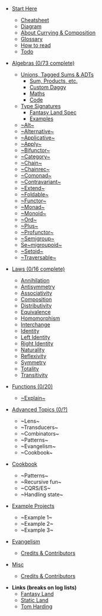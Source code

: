 * [Start Here](start-here/cheatsheet.md)
  * [Cheatsheet](start-here/cheatsheet.md)
  * [Diagram](start-here/diagram.md)
  * [About Currying & Composition](start-here/currying-composition.md)
  * [Glossary](start-here/glossary.md)
  * [How to read](start-here/how-to-read.md)
  * [Todo](start-here/todo.md)

* [Algebras (0/73 complete)](foundational/index.md)
  * [Unions, Tagged Sums & ADTs](foundational/adts/explain.md)
    * [Sum, Products, etc.](foundational/adts/sums-products.md)
    * [Custom Daggy](foundational/adts/custom-daggy.md)
    * [Maths](foundational/adts/maths.md)
    * [Code](foundational/adts/code.md)
  * [Type Signatures](foundational/type-signatures/explain.md)
    * [Fantasy Land Spec](foundational/type-signatures/fantasy-land.md)
    * [Examples](foundational/type-signatures/examples.md)
  * [~Alt~](foundational/alt/explain.md)
    <!-- * [Code](foundational/alt/code.md) -->
  * [~Alternative~](foundational/alternative/explain.md)
    <!-- * [Code](foundational/alternative/code.md) -->
  * [~Applicative~](foundational/applicative/explain.md)
    <!-- * [Code](foundational/applicative/code.md) -->
  * [~Apply~](foundational/apply/explain.md)
    <!-- * [Code](foundational/apply/code.md) -->
  * [~Bifunctor~](foundational/bifunctor/explain.md)
    <!-- * [Code](foundational/bifunctor/code.md) -->
  * [~Category~](foundational/category/explain.md)
    <!-- * [Code](foundational/category/code.md) -->
  * [~Chain~](foundational/chain/explain.md)
    <!-- * [Code](foundational/chain/code.md) -->
  * [~Chainrec~](foundational/chainrec/explain.md)
    <!-- * [Code](foundational/chainrec/code.md) -->
  * [~Comonad~](foundational/comonad/explain.md)
    <!-- * [Code](foundational/comonad/code.md) -->
  * [~Contravariant~](foundational/contravariant/explain.md)
    <!-- * [Code](foundational/contravariant/code.md) -->
  * [~Extend~](foundational/extend/explain.md)
    <!-- * [Code](foundational/extend/code.md) -->
  * [~Foldable~](foundational/foldable/explain.md)
    <!-- * [Code](foundational/foldable/code.md) -->
  * [~Functor~](foundational/functor/explain.md)
    <!-- * [Code](foundational/functor/code.md) -->
  * [~Monad~](foundational/monad/explain.md)
    <!-- * [Code](foundational/monad/code.md) -->
  * [~Monoid~](foundational/monoid/explain.md)
    <!-- * [Code](foundational/monoid/code.md) -->
  * [~Ord~](foundational/ord/explain.md)
    <!-- * [Code](foundational/ord/code.md) -->
  * [~Plus~](foundational/plus/explain.md)
    <!-- * [Code](foundational/plus/code.md) -->
  * [~Profunctor~](foundational/profunctor/explain.md)
    <!-- * [Code](foundational/profunctor/code.md) -->
  * [~Semigroup~](foundational/semigroup/explain.md)
    <!-- * [Code](foundational/semigroup/code.md) -->
  * [Se~migroupoid~](foundational/semigroupoid/explain.md)
      <!-- * [Code](foundational/semigroupoid/code.md) -->
  * [~Setoid~](foundational/setoid/explain.md)
    <!-- * [Code](foundational/setoid/code.md) -->
  * [~Traversable~](foundational/traversable/explain.md)
    <!-- * [Code](foundational/traversable/code.md) -->

* [Laws (0/16 complete)](laws/_index.md)
  * [Annihilation](laws/annihilation.md)
  * [Antisymmetry](laws/antisymmetry.md)
  * [Associativity](laws/associativity.md)
  * [Composition](laws/composition.md)
  * [Distributivity](laws/distributivity.md)
  * [Equivalence](laws/equivalence.md)
  * [Homomorphism](laws/homomorphism.md)
  * [Interchange](laws/interchange.md)
  * [Identity](laws/identity.md)
  * [Left Identity](laws/left-identity.md)
  * [Right Identity](laws/right-identity.md)
  * [Naturality](laws/naturality.md)
  * [Reflexivity](laws/reflexivity.md)
  * [Symmetry](laws/symmetry.md)
  * [Totality](laws/totality.md)
  * [Transitivity](laws/transitivity.md)

* [Functions (0/20)](functions/index.md)
  * [~Explain~](functions/todo.md)

* [Advanced Topics (0/?)](advanced/index.md)
  * ~Lens~
  * ~Transducers~
  * ~Combinators~
  * ~Patterns~
  * ~Evangelism~
  * ~Cookbook~

* [Cookbook](cookbook/index.md)
  * ~Patterns~
  * ~Recursive fun~
  * ~CQRS/ES~
  * ~Handling state~

* [Example Projects](example-projects/index.md)
  * ~Example 1~
  * ~Example 2~
  * ~Example 3~

* [Evangelism](evangelism/index.md)
  * [Credits & Contributors](misc/credits-and-contributors.md)

* [Misc](misc/index.md)
  * [Credits & Contributors](misc/credits-and-contributors.md)

<div class="misc-links">

- **Links (breaks on log lists)**
  - [Fantasy Land](https://github.com/fantasyland/fantasy-land ':target=_blank')
  - [Static Land](https://github.com/fantasyland/static-land ':target=_blank')
  - [Tom Harding](http://tomharding.me ':target=_blank')

<div>
